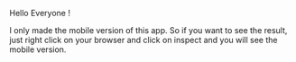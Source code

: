 Hello Everyone !

I only made the mobile version of this app. So if you want to see the result, just right click on your browser and click on inspect and you will see the mobile version.